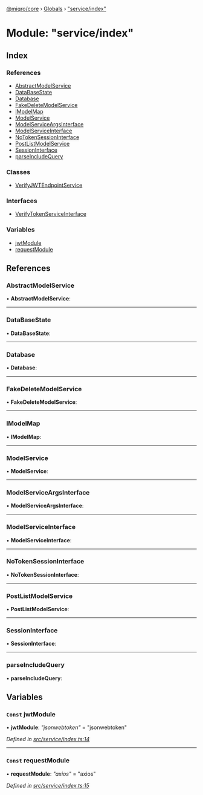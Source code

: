 [@miqro/core](../README.md) › [Globals](../globals.md) › ["service/index"](_service_index_.md)

# Module: "service/index"

## Index

### References

* [AbstractModelService](_service_index_.md#abstractmodelservice)
* [DataBaseState](_service_index_.md#databasestate)
* [Database](_service_index_.md#database)
* [FakeDeleteModelService](_service_index_.md#fakedeletemodelservice)
* [IModelMap](_service_index_.md#imodelmap)
* [ModelService](_service_index_.md#modelservice)
* [ModelServiceArgsInterface](_service_index_.md#modelserviceargsinterface)
* [ModelServiceInterface](_service_index_.md#modelserviceinterface)
* [NoTokenSessionInterface](_service_index_.md#notokensessioninterface)
* [PostListModelService](_service_index_.md#postlistmodelservice)
* [SessionInterface](_service_index_.md#sessioninterface)
* [parseIncludeQuery](_service_index_.md#parseincludequery)

### Classes

* [VerifyJWTEndpointService](../classes/_service_index_.verifyjwtendpointservice.md)

### Interfaces

* [VerifyTokenServiceInterface](../interfaces/_service_index_.verifytokenserviceinterface.md)

### Variables

* [jwtModule](_service_index_.md#const-jwtmodule)
* [requestModule](_service_index_.md#const-requestmodule)

## References

###  AbstractModelService

• **AbstractModelService**:

___

###  DataBaseState

• **DataBaseState**:

___

###  Database

• **Database**:

___

###  FakeDeleteModelService

• **FakeDeleteModelService**:

___

###  IModelMap

• **IModelMap**:

___

###  ModelService

• **ModelService**:

___

###  ModelServiceArgsInterface

• **ModelServiceArgsInterface**:

___

###  ModelServiceInterface

• **ModelServiceInterface**:

___

###  NoTokenSessionInterface

• **NoTokenSessionInterface**:

___

###  PostListModelService

• **PostListModelService**:

___

###  SessionInterface

• **SessionInterface**:

___

###  parseIncludeQuery

• **parseIncludeQuery**:

## Variables

### `Const` jwtModule

• **jwtModule**: *"jsonwebtoken"* = "jsonwebtoken"

*Defined in [src/service/index.ts:14](https://github.com/claukers/miqro-core/blob/64522a7/src/service/index.ts#L14)*

___

### `Const` requestModule

• **requestModule**: *"axios"* = "axios"

*Defined in [src/service/index.ts:15](https://github.com/claukers/miqro-core/blob/64522a7/src/service/index.ts#L15)*
